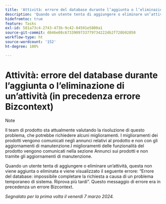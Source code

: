 ```yaml
---
title: 'Attività: errore del database durante l’aggiunta o l’eliminazione di un’attività (in precedenza errore Bizcontext)'
description: 'Quando un utente tenta di aggiungere o eliminare un’attività, questa non viene aggiunta o eliminata e viene visualizzato il seguente errore: “Errore del database: impossibile completare la richiesta a causa di un problema temporaneo di sistema. Riprova più tardi”. Questo messaggio di errore era in precedenza un errore Bizcontext.'
hidefromtoc: true
feature: Tasks
exl-id: 581a73c4-2743-473b-9c42-84591e5800a1
source-git-commit: d646e08c6733909733779734222db2f728b92850
workflow-type: ht
source-wordcount: '152'
ht-degree: 100%

---
```


# Attività: errore del database durante l’aggiunta o l’eliminazione di un’attività (in precedenza errore Bizcontext)

>[!NOTE]
>
>Il team di prodotto sta attualmente valutando la risoluzione di questo problema, che potrebbe richiedere alcuni miglioramenti. I miglioramenti dei prodotti vengono comunicati negli annunci relativi al prodotto e non con gli aggiornamenti di manutenzione.I miglioramenti delle funzionalità del prodotto vengono comunicati nella sezione Annunci sui prodotti e non tramite gli aggiornamenti di manutenzione.

Quando un utente tenta di aggiungere o eliminare un’attività, questa non viene aggiunta o eliminata e viene visualizzato il seguente errore: “Errore del database: impossibile completare la richiesta a causa di un problema temporaneo di sistema. Riprova più tardi”. Questo messaggio di errore era in precedenza un errore Bizcontext.

_Segnalato per la prima volta il venerdì 7 marzo 2024._
